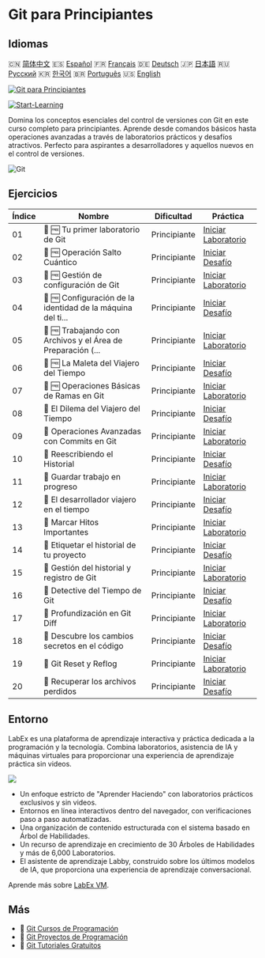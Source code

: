 # Git para Principiantes

## Idiomas

🇨🇳 [简体中文](README_zh.md) 🇪🇸 [Español](README_es.md) 🇫🇷 [Français](README_fr.md) 🇩🇪 [Deutsch](README_de.md) 🇯🇵 [日本語](README_ja.md) 🇷🇺 [Русский](README_ru.md) 🇰🇷 [한국어](README_ko.md) 🇧🇷 [Português](README_pt.md) 🇺🇸 [English](README.md) 

[![Git para Principiantes](https://cover-creator.labex.io/git-for-beginners.png?lang=es)](https://labex.io/es/courses/git-for-beginners)

[![Start-Learning](https://img.shields.io/badge/Start-Learning-whitesmoke?style=for-the-badge)](https://labex.io/es/courses/git-for-beginners)

Domina los conceptos esenciales del control de versiones con Git en este curso completo para principiantes. Aprende desde comandos básicos hasta operaciones avanzadas a través de laboratorios prácticos y desafíos atractivos. Perfecto para aspirantes a desarrolladores y aquellos nuevos en el control de versiones.

![Git](https://img.shields.io/badge/Git-whitesmoke?style=for-the-badge&logo=git)


## Ejercicios

|   Índice | Nombre                                                      | Dificultad   | Práctica                                                                                                                       |
|----------|-------------------------------------------------------------|--------------|--------------------------------------------------------------------------------------------------------------------------------|
|       01 | 📖 🆓 Tu primer laboratorio de Git                          | Principiante | <a target='_blank' href='https://labex.io/es/tutorials/git-your-first-git-lab-92739'>Iniciar Laboratorio</a>                   |
|       02 | 🎯 🆓 Operación Salto Cuántico                              | Principiante | <a target='_blank' href='https://labex.io/es/tutorials/git-operation-quantum-leap-387717'>Iniciar Desafío</a>                  |
|       03 | 📖 🆓 Gestión de configuración de Git                       | Principiante | <a target='_blank' href='https://labex.io/es/tutorials/git-git-config-management-385164'>Iniciar Laboratorio</a>               |
|       04 | 🎯 🆓 Configuración de la identidad de la máquina del ti... | Principiante | <a target='_blank' href='https://labex.io/es/tutorials/git-time-machine-identity-configuration-387720'>Iniciar Desafío</a>     |
|       05 | 📖 🆓 Trabajando con Archivos y el Área de Preparación (... | Principiante | <a target='_blank' href='https://labex.io/es/tutorials/git-working-with-files-and-staging-area-387457'>Iniciar Laboratorio</a> |
|       06 | 🎯 🆓 La Maleta del Viajero del Tiempo                      | Principiante | <a target='_blank' href='https://labex.io/es/tutorials/git-the-time-traveler-s-suitcase-387725'>Iniciar Desafío</a>            |
|       07 | 📖 🆓 Operaciones Básicas de Ramas en Git                   | Principiante | <a target='_blank' href='https://labex.io/es/tutorials/git-git-branch-basic-operations-385163'>Iniciar Laboratorio</a>         |
|       08 | 🎯  El Dilema del Viajero del Tiempo                        | Principiante | <a target='_blank' href='https://labex.io/es/tutorials/git-the-time-traveler-s-dilemma-387733'>Iniciar Desafío</a>             |
|       09 | 📖  Operaciones Avanzadas con Commits en Git                | Principiante | <a target='_blank' href='https://labex.io/es/tutorials/git-advanced-git-commit-operations-387471'>Iniciar Laboratorio</a>      |
|       10 | 🎯  Reescribiendo el Historial                              | Principiante | <a target='_blank' href='https://labex.io/es/tutorials/git-rewriting-history-387746'>Iniciar Desafío</a>                       |
|       11 | 📖  Guardar trabajo en progreso                             | Principiante | <a target='_blank' href='https://labex.io/es/tutorials/git-saving-work-in-progress-387492'>Iniciar Laboratorio</a>             |
|       12 | 🎯  El desarrollador viajero en el tiempo                   | Principiante | <a target='_blank' href='https://labex.io/es/tutorials/git-the-time-traveling-developer-387759'>Iniciar Desafío</a>            |
|       13 | 📖  Marcar Hitos Importantes                                | Principiante | <a target='_blank' href='https://labex.io/es/tutorials/git-marking-important-milestones-387493'>Iniciar Laboratorio</a>        |
|       14 | 🎯  Etiquetar el historial de tu proyecto                   | Principiante | <a target='_blank' href='https://labex.io/es/tutorials/git-tagging-your-project-s-history-387763'>Iniciar Desafío</a>          |
|       15 | 📖  Gestión del historial y registro de Git                 | Principiante | <a target='_blank' href='https://labex.io/es/tutorials/git-git-history-and-log-management-387490'>Iniciar Laboratorio</a>      |
|       16 | 🎯  Detective del Tiempo de Git                             | Principiante | <a target='_blank' href='https://labex.io/es/tutorials/git-git-time-detective-387782'>Iniciar Desafío</a>                      |
|       17 | 📖  Profundización en Git Diff                              | Principiante | <a target='_blank' href='https://labex.io/es/tutorials/git-git-diff-deep-dive-387489'>Iniciar Laboratorio</a>                  |
|       18 | 🎯  Descubre los cambios secretos en el código              | Principiante | <a target='_blank' href='https://labex.io/es/tutorials/uncover-the-secret-code-changes-387768'>Iniciar Desafío</a>             |
|       19 | 📖  Git Reset y Reflog                                      | Principiante | <a target='_blank' href='https://labex.io/es/tutorials/git-git-reset-and-reflog-387491'>Iniciar Laboratorio</a>                |
|       20 | 🎯  Recuperar los archivos perdidos                         | Principiante | <a target='_blank' href='https://labex.io/es/tutorials/git-recover-the-lost-files-387781'>Iniciar Desafío</a>                  |

## Entorno

LabEx es una plataforma de aprendizaje interactiva y práctica dedicada a la programación y la tecnología. Combina laboratorios, asistencia de IA y máquinas virtuales para proporcionar una experiencia de aprendizaje práctica sin videos.

![](https://tutorial-screenshot.getvm.io/images/vm-1725247253.png)

- Un enfoque estricto de "Aprender Haciendo" con laboratorios prácticos exclusivos y sin videos.
- Entornos en línea interactivos dentro del navegador, con verificaciones paso a paso automatizadas.
- Una organización de contenido estructurada con el sistema basado en Árbol de Habilidades.
- Un recurso de aprendizaje en crecimiento de 30 Árboles de Habilidades y más de 6,000 Laboratorios.
- El asistente de aprendizaje Labby, construido sobre los últimos modelos de IA, que proporciona una experiencia de aprendizaje conversacional.

Aprende más sobre [LabEx VM](https://support.labex.io/using-labex/virtual-machine).

## Más

- 🔗 [Git Cursos de Programación](https://github.com/labex-labs/awesome-programming-courses)
- 🔗 [Git Proyectos de Programación](https://github.com/labex-labs/awesome-programming-projects)
- 🔗 [Git Tutoriales Gratuitos](https://github.com/labex-labs/git-free-tutorials)

